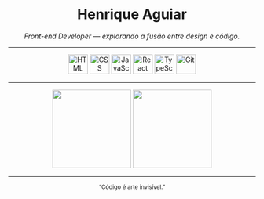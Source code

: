 <h1 align="center">Henrique Aguiar</h1>

<p align="center">
  <em>Front-end Developer — explorando a fusão entre design e código.</em>
</p>

---

<p align="center">
  <img src="https://cdn.jsdelivr.net/gh/devicons/devicon/icons/html5/html5-original.svg" height="40" alt="HTML" />
  <img src="https://cdn.jsdelivr.net/gh/devicons/devicon/icons/css3/css3-original.svg" height="40" alt="CSS" />
  <img src="https://cdn.jsdelivr.net/gh/devicons/devicon/icons/javascript/javascript-original.svg" height="40" alt="JavaScript" />
  <img src="https://cdn.jsdelivr.net/gh/devicons/devicon/icons/react/react-original.svg" height="40" alt="React" />
  <img src="https://cdn.jsdelivr.net/gh/devicons/devicon/icons/typescript/typescript-original.svg" height="40" alt="TypeScript" />
  <img src="https://cdn.jsdelivr.net/gh/devicons/devicon/icons/git/git-original.svg" height="40" alt="Git" />
</p>

---

<div align="center">
  <img height="160em" src="https://github-readme-stats.vercel.app/api?username=Sants-Coder&show_icons=false&hide_title=true&hide_rank=true&hide=prs,issues&theme=github_dark_dimmed&count_private=true" />
  <img height="160em" src="https://github-readme-stats.vercel.app/api/top-langs/?username=Sants-Coder&layout=compact&theme=github_dark_dimmed&hide_title=true" />
</div>

---

<p align="center">
  <sub>“Código é arte invisível.”</sub>
</p>
